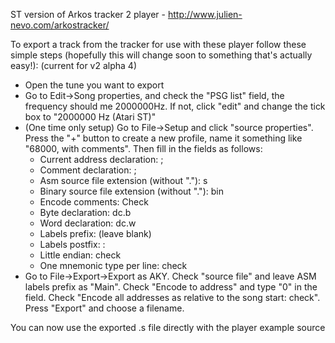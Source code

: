 ST version of Arkos tracker 2 player - http://www.julien-nevo.com/arkostracker/

To export a track from the tracker for use with these player follow these simple steps (hopefully this will change soon to something that's actually easy!):
(current for v2 alpha 4)

- Open the tune you want to export
- Go to Edit->Song properties, and check the "PSG list" field, the frequency should me 2000000Hz. If not, click "edit" and change the tick box to "2000000 Hz (Atari ST)"
- (One time only setup) Go to File->Setup and click "source properties". Press the "+" button to create a new profile, name it something like "68000, with comments". Then fill in the fields as follows:
  - Current address declaration: ;
  - Comment declaration: ;
  - Asm source file extension (without "."): s
  - Binary source file extension (without "."): bin
  - Encode comments: Check
  - Byte declaration: dc.b
  - Word declaration: dc.w
  - Labels prefix: (leave blank)
  - Labels postfix: :
  - Little endian: check
  - One mnemonic type per line: check
- Go to File->Export->Export as AKY. Check "source file" and leave ASM labels prefix as "Main". Check "Encode to address" and type "0" in the field. Check "Encode all addresses as relative to the song start: check". Press "Export" and choose a filename.

You can now use the exported .s file directly with the player example source
